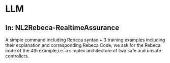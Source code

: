 # LLM


## In: NL2Rebeca-RealtimeAssurance

A simple command including Rebeca syntax + 3 training examples including their ecplanation and corresponding Rebeca Code, we ask for the Rebeca code of the 4th example,i.e. a simplex architecture of two safe and unsafe controllers.


